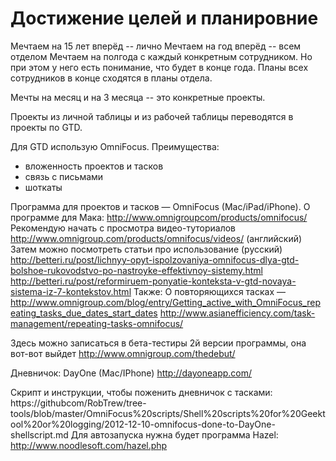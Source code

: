 # Достижение целей и планировние

Мечтаем на 15 лет вперёд -- лично
Мечтаем на год вперёд -- всем отделом
Мечтаем на полгода с каждый конкретным сотрудником. Но при этом у него есть
понимание, что будет в конце года. Планы всех сотрудников в конце сходятся в
планы отдела.

Мечты на месяц и на 3 месяца -- это конкретные проекты.

Проекты из личной таблицы и из рабочей таблицы переводятся в проекты по GTD.

Для GTD использую OmniFocus. Преимущества:
  * вложенность проектов и тасков
  * связь с письмами
  * шоткаты

Программа для проектов и тасков — OmniFocus (Mac/iPad/iPhone).
О программе для Мака: http://www.omnigroupcom/products/omnifocus/
Рекомендую начать с просмотра видео-туториалов http://www.omnigroup.com/products/omnifocus/videos/ (английский)
Затем можно посмотреть статьи про использование (русский)
http://betteri.ru/post/lichnyy-opyt-ispolzovaniya-omnifocus-dlya-gtd-bolshoe-rukovodstvo-po-nastroyke-effektivnoy-sistemy.html
http://betteri.ru/post/reformiruem-ponyatie-konteksta-v-gtd-novaya-sistema-iz-7-kontekstov.html
Также:
О повторяющихся тасках — http://www.omnigroup.com/blog/entry/Getting_active_with_OmniFocus_repeating_tasks_due_dates_start_dates
http://www.asianefficiency.com/task-management/repeating-tasks-omnifocus/

Здесь можно записаться в бета-тестиры 2й версии программы, она вот-вот выйдет http://www.omnigroup.com/thedebut/

Дневничок: DayOne (Mac/IPhone)
http://dayoneapp.com/

Скрипт и инструкции, чтобы поженить дневничок с тасками: https://githubcom/RobTrew/tree-tools/blob/master/OmniFocus%20scripts/Shell%20scripts%20for%20Geektool%20or%20logging/2012-12-10-omnifocus-done-to-DayOne-shellscript.md
Для автозапуска нужна будет программа Hazel: http://www.noodlesoft.com/hazel.php
